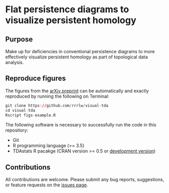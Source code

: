 # Flat persistence diagrams to visualize persistent homology

## Purpose

Make up for deficiencies in conventional persistence diagrams to more effectively visualize persistent homology as part of topological data analysis.

## Reproduce figures

The figures from the [arXiv preprint]() can be automatically and exactly reproduced by running the following on Terminal:

```r
git clone https://github.com/rrrlw/visual-tda
cd visual-tda
Rscript figs-example.R
```

The following software is necessary to successfully run the code in this repository:

* Git
* R programming language (>= 3.5)
* TDAstats R pacakge (CRAN version >= 0.5 or [development version](https://github.com/rrrlw/TDAstats))

## Contributions

All contributions are welcome.
Please submit any bug reports, suggestions, or feature requests on the [issues page](https://github.com/rrrlw/visual-tda/issues).